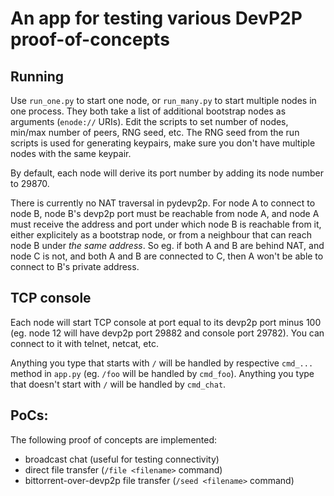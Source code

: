 # An app for testing various DevP2P proof-of-concepts

## Running

Use `run_one.py` to start one node, or `run_many.py` to start multiple nodes in one process.
They both take a list of additional bootstrap nodes as arguments (`enode://` URIs).
Edit the scripts to set number of nodes, min/max number of peers, RNG seed, etc.
The RNG seed from the run scripts is used for generating keypairs, make sure you don't have multiple nodes with the same keypair.

By default, each node will derive its port number by adding its node number to 29870. 

There is currently no NAT traversal in pydevp2p.
For node A to connect to node B, node B's devp2p port must be reachable from node A, and node A must receive the address and port under which node B is reachable from it, either explicitely as a bootstrap node, or from a neighbour that can reach node B under _the same address_.
So eg. if both A and B are behind NAT, and node C is not, and both A and B are connected to C, then A won't be able to connect to B's private address. 

## TCP console

Each node will start TCP console at port equal to its devp2p port minus 100 (eg.
node 12 will have devp2p port 29882 and console port 29782). You can connect to it with telnet, netcat, etc.

Anything you type that starts with `/` will be handled by respective `cmd_...` method in `app.py` (eg. `/foo` will be handled by `cmd_foo`).
Anything you type that doesn't start with `/` will be handled by `cmd_chat`.

## PoCs:

The following proof of concepts are implemented:
- broadcast chat (useful for testing connectivity)
- direct file transfer (`/file <filename>` command)
- bittorrent-over-devp2p file transfer (`/seed <filename>` command)
